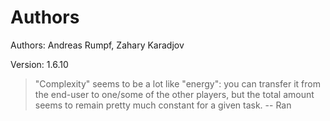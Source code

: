 # Authors
Authors:	Andreas Rumpf, Zahary Karadjov

Version:	1.6.10

> "Complexity" seems to be a lot like "energy": you can transfer it from the end-user to one/some of the other players, but the total amount seems to remain pretty much constant for a given task. -- Ran